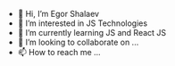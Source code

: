 - 👋 Hi, I’m Egor Shalaev
- 👀 I’m interested in JS Technologies
- 🌱 I’m currently learning JS and React JS 
- 💞️ I’m looking to collaborate on ...
- 📫 How to reach me ...

<!---
Egor-Sha/Egor-Sha is a ✨ special ✨ repository because its `README.md` (this file) appears on your GitHub profile.
You can click the Preview link to take a look at your changes.
--->
